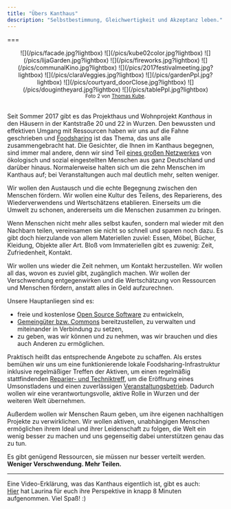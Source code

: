 ```yaml
---
title: "Übers Kanthaus"
description: "Selbstbestimmung, Gleichwertigkeit und Akzeptanz leben."
---
```


===
<div markdown="1" style="text-align: center;">
  ![](/pics/facade.jpg?lightbox)
  ![](/pics/kube02color.jpg?lightbox)
  ![](/pics/lijaGarden.jpg?lightbox)
  ![](/pics/fireworks.jpg?lightbox)
  ![](/pics/communalKino.jpg?lightbox)
  ![](/pics/2017festivalmeeting.jpg?lightbox)
  ![](/pics/claraVeggies.jpg?lightbox)
  ![](/pics/gardenPpl.jpg?lightbox)
  ![](/pics/courtyard_doorClose.jpg?lightbox)
  ![](/pics/dougintheyard.jpg?lightbox)
  ![](/pics/tablePpl.jpg?lightbox)
  <br>
  <sub>Foto 2 von <a href="http://thomaskube.de">Thomas Kube</a>.</sub>
</div>
<br>

Seit Sommer 2017 gibt es das Projekthaus und Wohnprojekt _Kanthaus_ in den Häusern in der Kantstraße 20 und 22 in Wurzen. Den bewussten und effektiven Umgang mit Ressourcen haben wir uns auf die Fahne geschrieben und [Foodsharing](../foodsharing) ist das Thema, das uns alle zusammengebracht hat. Die Gesichter, die Ihnen im Kanthaus begegnen, sind immer mal andere, denn wir sind Teil [eines großen Netzwerkes](https://yunity.org) von ökologisch und sozial eingestellten Menschen aus ganz Deutschland und darüber hinaus. Normalerweise halten sich um die zehn Menschen im Kanthaus auf; bei Veranstaltungen auch mal deutlich mehr, selten weniger.

Wir wollen den Austausch und die echte Begegnung zwischen den Menschen fördern. Wir wollen eine Kultur des Teilens, des Reparierens, des Wiederverwendens und Wertschätzens etablieren. Einerseits um die Umwelt zu schonen, andererseits um die Menschen zusammen zu bringen.

Wenn Menschen nicht mehr alles selbst kaufen, sondern mal wieder mit den Nachbarn teilen, vereinsamen sie nicht so schnell und sparen noch dazu. Es gibt doch hierzulande von allem Materiellen zuviel: Essen, Möbel, Bücher, Kleidung, Objekte aller Art. Bloß vom Immateriellen gibt es zuwenig: Zeit, Zufriedenheit, Kontakt.

Wir wollen uns wieder die Zeit nehmen, um Kontakt herzustellen. Wir wollen all das, wovon es zuviel gibt, zugänglich machen. Wir wollen der Verschwendung entgegenwirken und die Wertschätzung von Ressourcen und Menschen fördern, anstatt alles in Geld aufzurechnen.

Unsere Hauptanliegen sind es:
- freie und kostenlose [Open Source Software](https://de.wikipedia.org/wiki/Open_Source) zu entwickeln,
- [Gemeingüter bzw. Commons](https://de.wikipedia.org/wiki/Commons) bereitzustellen, zu verwalten und miteinander in Verbindung zu setzen,
- zu geben, was wir können und zu nehmen, was wir brauchen und dies auch Anderen zu ermöglichen.

Praktisch heißt das entsprechende Angebote zu schaffen. Als erstes bemühen wir uns um eine funktionierende lokale Foodsharing-Infrastruktur inklusive regelmäßiger Treffen der Aktiven, um einen regelmäßig stattfindenden [Reparier- und Techniktreff](../repaircafe), um die Eröffnung eines Umsonstladens und einen zuverlässigen [Veranstaltungsbetrieb](../../events). Dadurch wollen wir eine verantwortungsvolle, aktive Rolle in Wurzen und der weiteren Welt übernehmen.

Außerdem wollen wir Menschen Raum geben, um ihre eigenen nachhaltigen Projekte zu verwirklichen. Wir wollen aktiven, unabhängigen Menschen ermöglichen ihrem Ideal und ihrer Leidenschaft zu folgen, die Welt ein wenig besser zu machen und uns gegenseitig dabei unterstützen genau das zu tun.

Es gibt genügend Ressourcen, sie müssen nur besser verteilt werden.  
**Weniger Verschwendung. Mehr Teilen.**

---

Eine Video-Erklärung, was das Kanthaus eigentlich ist, gibt es auch: <br>
[Hier](/blog/2018-04-23_was-ist-das-kanthaus) hat Laurina für euch ihre Perspektive in knapp 8 Minuten aufgenommen. Viel Spaß! :)

<style>
img {
  height: 200px;
  padding: 5px;
}
</style>
